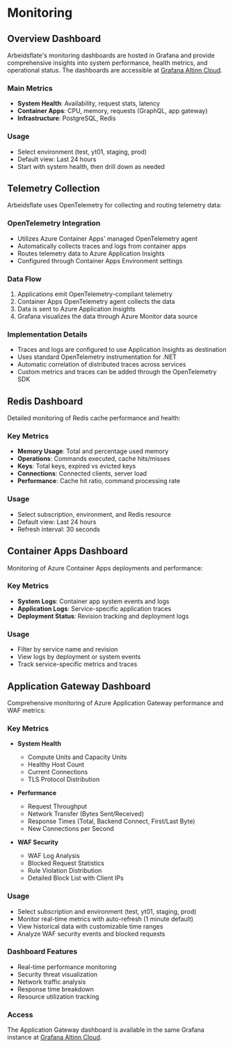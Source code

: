# Monitoring

## Overview Dashboard

Arbeidsflate's monitoring dashboards are hosted in Grafana and provide comprehensive insights into system performance, health metrics, and operational status. The dashboards are accessible at [Grafana Altinn Cloud](https://grafana.altinn.cloud/dashboards/f/ce99lm57b1gcgd/).

### Main Metrics
- **System Health**: Availability, request stats, latency
- **Container Apps**: CPU, memory, requests (GraphQL, app gateway)
- **Infrastructure**: PostgreSQL, Redis

### Usage
- Select environment (test, yt01, staging, prod)
- Default view: Last 24 hours
- Start with system health, then drill down as needed

## Telemetry Collection

Arbeidsflate uses OpenTelemetry for collecting and routing telemetry data:

### OpenTelemetry Integration
- Utilizes Azure Container Apps' managed OpenTelemetry agent
- Automatically collects traces and logs from container apps
- Routes telemetry data to Azure Application Insights
- Configured through Container Apps Environment settings

### Data Flow
1. Applications emit OpenTelemetry-compliant telemetry
2. Container Apps OpenTelemetry agent collects the data
3. Data is sent to Azure Application Insights
4. Grafana visualizes the data through Azure Monitor data source

### Implementation Details
- Traces and logs are configured to use Application Insights as destination
- Uses standard OpenTelemetry instrumentation for .NET
- Automatic correlation of distributed traces across services
- Custom metrics and traces can be added through the OpenTelemetry SDK

## Redis Dashboard

Detailed monitoring of Redis cache performance and health:

### Key Metrics
- **Memory Usage**: Total and percentage used memory
- **Operations**: Commands executed, cache hits/misses
- **Keys**: Total keys, expired vs evicted keys
- **Connections**: Connected clients, server load
- **Performance**: Cache hit ratio, command processing rate

### Usage
- Select subscription, environment, and Redis resource
- Default view: Last 24 hours
- Refresh interval: 30 seconds

## Container Apps Dashboard

Monitoring of Azure Container Apps deployments and performance:

### Key Metrics
- **System Logs**: Container app system events and logs
- **Application Logs**: Service-specific application traces
- **Deployment Status**: Revision tracking and deployment logs

### Usage
- Filter by service name and revision
- View logs by deployment or system events
- Track service-specific metrics and traces

## Application Gateway Dashboard

Comprehensive monitoring of Azure Application Gateway performance and WAF metrics:

### Key Metrics
- **System Health**
  - Compute Units and Capacity Units
  - Healthy Host Count
  - Current Connections
  - TLS Protocol Distribution

- **Performance**
  - Request Throughput
  - Network Transfer (Bytes Sent/Received)
  - Response Times (Total, Backend Connect, First/Last Byte)
  - New Connections per Second

- **WAF Security**
  - WAF Log Analysis
  - Blocked Request Statistics
  - Rule Violation Distribution
  - Detailed Block List with Client IPs

### Usage
- Select subscription and environment (test, yt01, staging, prod)
- Monitor real-time metrics with auto-refresh (1 minute default)
- View historical data with customizable time ranges
- Analyze WAF security events and blocked requests

### Dashboard Features
- Real-time performance monitoring
- Security threat visualization
- Network traffic analysis
- Response time breakdown
- Resource utilization tracking

### Access
The Application Gateway dashboard is available in the same Grafana instance at [Grafana Altinn Cloud](https://grafana.altinn.cloud/dashboards/f/ce99lm57b1gcgd/).

